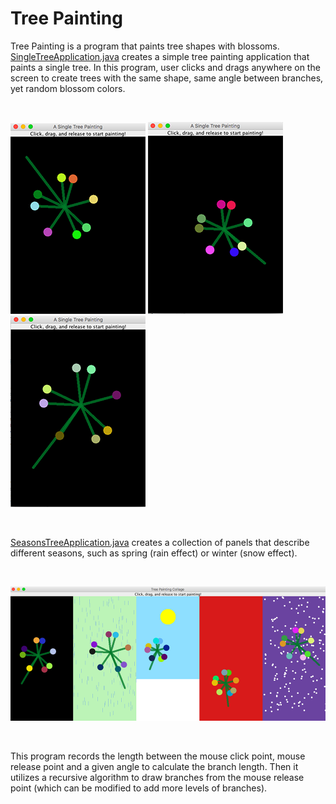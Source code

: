 # Tree Painting

Tree Painting is a program that paints tree shapes with blossoms. [SingleTreeApplication.java](https://github.com/vantrinh7/TreePainting/blob/master/src/SingleTreeApplication.java) creates a simple tree painting application that paints a single tree. In this program, user clicks and drags anywhere on the screen to create trees with the same shape, same angle between branches, yet random blossom colors. 

<br>

![1](misc/1.png) ![2](misc/2.png) ![3](misc/3.png)

<br>

[SeasonsTreeApplication.java](https://github.com/vantrinh7/TreePainting/blob/master/src/SeasonsTreeApplication.java) creates a collection of panels that describe different seasons, such as spring (rain effect) or winter (snow effect).

<br>

![seasons](misc/seasons.png)

<br>

This program records the length between the mouse click point, mouse release point and a given angle to calculate the branch length. Then it utilizes a recursive algorithm to draw branches from the mouse release point (which can be modified to add more levels of branches).
